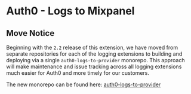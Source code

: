# Auth0 - Logs to Mixpanel

## Move Notice
Beginning with the `2.2` release of this extension, we have moved from separate repositories for each of the logging extensions to building and deploying via a single `auth0-logs-to-provider` monorepo. This approach will make maintenance and issue tracking across all logging extensions much easier for Auth0 and more timely for our customers.

The new monorepo can be found here: [auth0-logs-to-provider](https://github.com/auth0-extensions/auth0-logs-to-provider)
